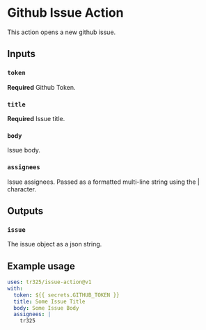 # Github Issue Action

This action opens a new github issue.

## Inputs

### `token`

**Required** Github Token.

### `title`

**Required** Issue title.

### `body`

Issue body.

### `assignees`

Issue assignees. Passed as a formatted multi-line string using the | character.

## Outputs

### `issue`

The issue object as a json string.

## Example usage

```yaml
uses: tr325/issue-action@v1
with:
  token: ${{ secrets.GITHUB_TOKEN }}
  title: Some Issue Title
  body: Some Issue Body
  assignees: |
    tr325
```
